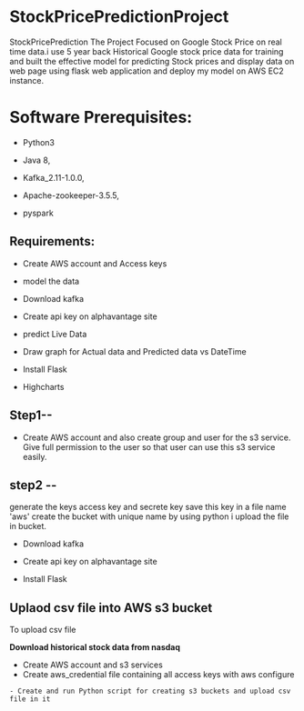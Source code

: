 # StockPricePredictionProject

StockPricePrediction
The Project Focused on Google Stock Price on real time data.i use 5 year back Historical Google stock price data for training and built the effective model for predicting Stock prices and display data on web page using flask web application and deploy my model on AWS EC2 instance.

# Software Prerequisites:

- Python3

- Java 8,

- Kafka_2.11-1.0.0,

- Apache-zookeeper-3.5.5,

- pyspark


## Requirements:

- Create AWS account and Access keys

- model the data

- Download kafka

- Create api key on alphavantage site

- predict Live Data

- Draw graph for Actual data and Predicted data vs DateTime

- Install Flask

 - Highcharts

 ## Step1--
 
  - Create AWS account and also create group and user for the s3 service. Give full permission to the user so that user can use this s3 service easily.
  
 ## step2 --
 
  generate the keys access key and secrete key 
  save this key in a file name 'aws'
  create the bucket with unique name
  by using python i upload the file in bucket.

- Download kafka

- Create api key on alphavantage site

- Install Flask 

## Uplaod csv file into AWS s3 bucket
To upload csv file 

**Download historical stock data from nasdaq**
- Create AWS account and s3 services
- Create aws_credential file containing all access keys with aws configure
```
- Create and run Python script for creating s3 buckets and upload csv file in it
```
